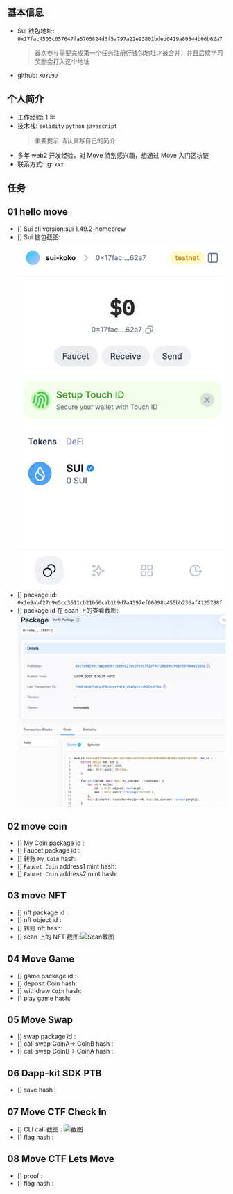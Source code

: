 ## 基本信息

- Sui 钱包地址: `0x17fac4505c057647fa5705824d3f5a797a22e93801bded0419a80544b06b62a7`
  > 首次参与需要完成第一个任务注册好钱包地址才被合并，并且后续学习奖励会打入这个地址
- github: `XUYU99`

## 个人简介

- 工作经验: 1 年
- 技术栈: `solidity` `python` `javascript`
  > 重要提示 请认真写自己的简介
- 多年 web2 开发经验，对 Move 特别感兴趣，想通过 Move 入门区块链
- 联系方式: tg: `xxx`

## 任务

## 01 hello move

- [] Sui cli version:sui 1.49.2-homebrew
- [] Sui 钱包截图: ![Sui钱包截图](./images/suiAccountImage.png)
- [] package id: `0x1e9abf27d9e5cc3611cb21b66cab1b9d7a4397ef06098c455bb236af4125788f`
- [] package id 在 scan 上的查看截图:![Scan截图](./images/packageImage.png)

## 02 move coin

- [] My Coin package id :
- [] Faucet package id :
- [] 转账 `My Coin` hash:
- [] `Faucet Coin` address1 mint hash:
- [] `Faucet Coin` address2 mint hash:

## 03 move NFT

- [] nft package id :
- [] nft object id :
- [] 转账 nft hash:
- [] scan 上的 NFT 截图:![Scan截图](./images/你的图片地址)

## 04 Move Game

- [] game package id :
- [] deposit Coin hash:
- [] withdraw `Coin` hash:
- [] play game hash:

## 05 Move Swap

- [] swap package id :
- [] call swap CoinA-> CoinB hash :
- [] call swap CoinB-> CoinA hash :

## 06 Dapp-kit SDK PTB

- [] save hash :

## 07 Move CTF Check In

- [] CLI call 截图 : ![截图](./images/你的图片地址)
- [] flag hash :

## 08 Move CTF Lets Move

- [] proof :
- [] flag hash :

